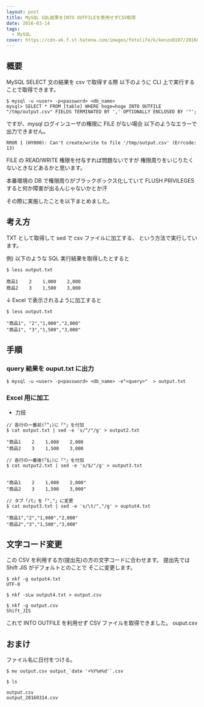 ```yaml
---
layout: post
title: MySQL SQL結果をINTO OUTFILEを使用せずCSV取得
date: 2016-03-14
tags:
  - MySQL
cover: https://cdn-ak.f.st-hatena.com/images/fotolife/k/kenzo0107/20160408/20160408142308.png
---
```


## 概要

MySQL SELECT 文の結果を csv で取得する際
以下のように CLI 上で実行することで取得できます。

```
$ mysql -u <user> -p<password> <db_name>
mysql> SELECT * FROM [table] WHERE hoge=hoge INTO OUTFILE "/tmp/output.csv" FIELDS TERMINATED BY ',' OPTIONALLY ENCLOSED BY '"';
```

ですが、mysql ログインユーザ<user>の権限に FILE がない場合
以下のようなエラーで出力できません。

```
RROR 1 (HY000): Can't create/write to file '/tmp/output.csv' (Errcode: 13)
```

FILE の READ/WRITE 権限を付与すれば問題ないですが
権限周りをいじりたくないときなどあるかと思います。

本番環境の DB で権限周りがブラックボックス化していて
FLUSH PRIVILEGES すると何か障害が出るんじゃないかとか汗

その際に実施したことを以下まとめました。

## 考え方

TXT として取得して sed で csv ファイルに加工する、
という方法で実行しています。

例) 以下のような SQL 実行結果を取得したとすると

```
$ less output.txt

商品1    2    1,000    2,000
商品2    3    1,500    3,000
```

↓ Excel で表示されるように加工すると

```
$ less output.txt

"商品1", "2","1,000","2,000"
"商品1", "3","1,500","3,000"
```

## 手順

### query 結果を ouput.txt に出力

```
$ mysql -u <user> -p<password> <db_name> -e"<query>"  > output.txt
```

### Excel 用に加工

- 力技

```
// 各行の一番前(「^」)に「"」を付加
$ cat output.txt | sed -e 's/^/"/g' > output2.txt

"商品1    2    1,000    2,000
"商品2    3    1,500    3,000

// 各行の一番後(「$」)に「"」を付加
$ cat output2.txt | sed -e 's/$/"/g' > output3.txt


"商品1    2    1,000    2,000"
"商品2    3    1,500    3,000"

// タブ「/t」を「","」に変更
$ cat output3.txt | sed -e 's/\t/","/g' > ouptut4.txt

"商品1","2","1,000","2,000"
"商品2","3","1,500","3,000"
```

## 文字コード変更

この CSV を利用する方(提出先)の方の文字コードに合わせます。
提出先では Shift JIS がデフォルトとのことで そこに変更します。

```
$ nkf -g output4.txt
UTF-8
```

```
$ nkf -sLw output4.txt > output.csv

$ nkf -g output.csv
Shift_JIS
```

これで INTO OUTFILE を利用せず CSV ファイルを取得できました。
ouput.csv

## おまけ

ファイル名に日付をつける。

```
$ mv output.csv output_`date '+%Y%m%d'`.csv
```

```
$ ls

output.csv
output_20160314.csv
```
